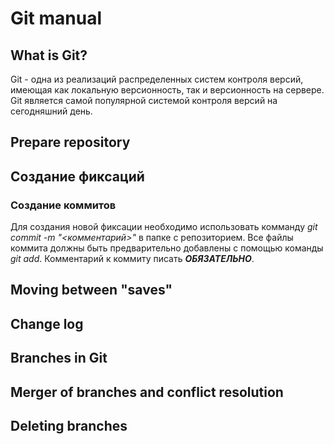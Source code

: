 # Git manual

## What is Git?

Git - одна из реализаций распределенных систем контроля версий, имеющая как локальную версионность, так и версионность на сервере. Git является самой популярной системой контроля версий на сегодняшний день.

## Prepare repository

## Создание фиксаций

### Создание коммитов

Для создания новой фиксации необходимо использовать комманду *git commit -m "<комментарий>"* в папке с репозиторием. Все файлы коммита должны быть предварительно добавлены с помощью команды *git add*. Комментарий к коммиту писать ***ОБЯЗАТЕЛЬНО***.

## Moving between "saves"

## Change log

## Branches in Git

## Merger of branches and conflict resolution

## Deleting branches

